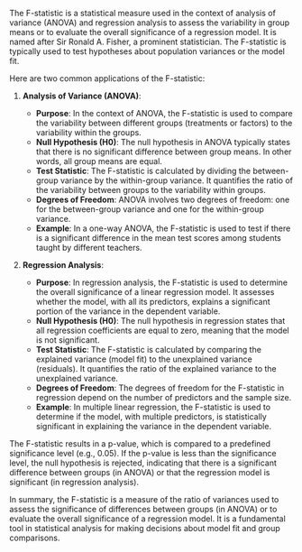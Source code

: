 The F-statistic is a statistical measure used in the context of analysis of variance (ANOVA) and regression analysis to assess the variability in group means or to evaluate the overall significance of a regression model. It is named after Sir Ronald A. Fisher, a prominent statistician. The F-statistic is typically used to test hypotheses about population variances or the model fit.

Here are two common applications of the F-statistic:

1. **Analysis of Variance (ANOVA)**:
   - **Purpose**: In the context of ANOVA, the F-statistic is used to compare the variability between different groups (treatments or factors) to the variability within the groups.
   - **Null Hypothesis (H0)**: The null hypothesis in ANOVA typically states that there is no significant difference between group means. In other words, all group means are equal.
   - **Test Statistic**: The F-statistic is calculated by dividing the between-group variance by the within-group variance. It quantifies the ratio of the variability between groups to the variability within groups.
   - **Degrees of Freedom**: ANOVA involves two degrees of freedom: one for the between-group variance and one for the within-group variance.
   - **Example**: In a one-way ANOVA, the F-statistic is used to test if there is a significant difference in the mean test scores among students taught by different teachers.

2. **Regression Analysis**:
   - **Purpose**: In regression analysis, the F-statistic is used to determine the overall significance of a linear regression model. It assesses whether the model, with all its predictors, explains a significant portion of the variance in the dependent variable.
   - **Null Hypothesis (H0)**: The null hypothesis in regression states that all regression coefficients are equal to zero, meaning that the model is not significant.
   - **Test Statistic**: The F-statistic is calculated by comparing the explained variance (model fit) to the unexplained variance (residuals). It quantifies the ratio of the explained variance to the unexplained variance.
   - **Degrees of Freedom**: The degrees of freedom for the F-statistic in regression depend on the number of predictors and the sample size.
   - **Example**: In multiple linear regression, the F-statistic is used to determine if the model, with multiple predictors, is statistically significant in explaining the variance in the dependent variable.

The F-statistic results in a p-value, which is compared to a predefined significance level (e.g., 0.05). If the p-value is less than the significance level, the null hypothesis is rejected, indicating that there is a significant difference between groups (in ANOVA) or that the regression model is significant (in regression analysis).

In summary, the F-statistic is a measure of the ratio of variances used to assess the significance of differences between groups (in ANOVA) or to evaluate the overall significance of a regression model. It is a fundamental tool in statistical analysis for making decisions about model fit and group comparisons.